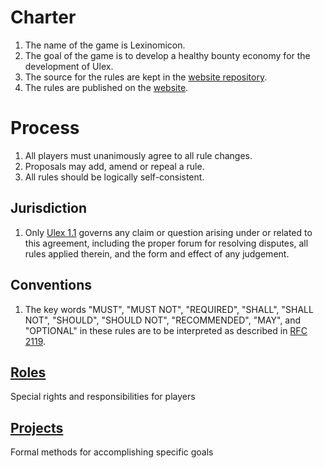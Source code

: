 # Charter

1. The name of the game is Lexinomicon.
1. The goal of the game is to develop a healthy bounty economy for the development of Ulex.
1. The source for the rules are kept in the [website repository](https://github.com/ulex-opensource/Lexinomicon).
1. The rules are published on the [website](https://ulex-opensource.github.io/Lexinomicon/).

# Process

1. All players must unanimously agree to all rule changes.
1. Proposals may add, amend or repeal a rule.
1. All rules should be logically self-consistent. 

## Jurisdiction

1. Only [Ulex 1.1](https://github.com/proftomwbell/Ulex/tree/master/versions/1.1) governs any claim or question arising under or related to this agreement, including the proper forum for resolving disputes, all rules applied therein, and the form and effect of any judgement.

## Conventions

1. The key words "MUST", "MUST NOT", "REQUIRED", "SHALL", "SHALL NOT", "SHOULD", "SHOULD NOT", "RECOMMENDED", "MAY", and "OPTIONAL" in these rules are to be interpreted as described in [RFC 2119](https://www.ietf.org/rfc/rfc2119.txt).

## [Roles](Roles/)
Special rights and responsibilities for players

## [Projects](Projects/)
Formal methods for accomplishing specific goals
